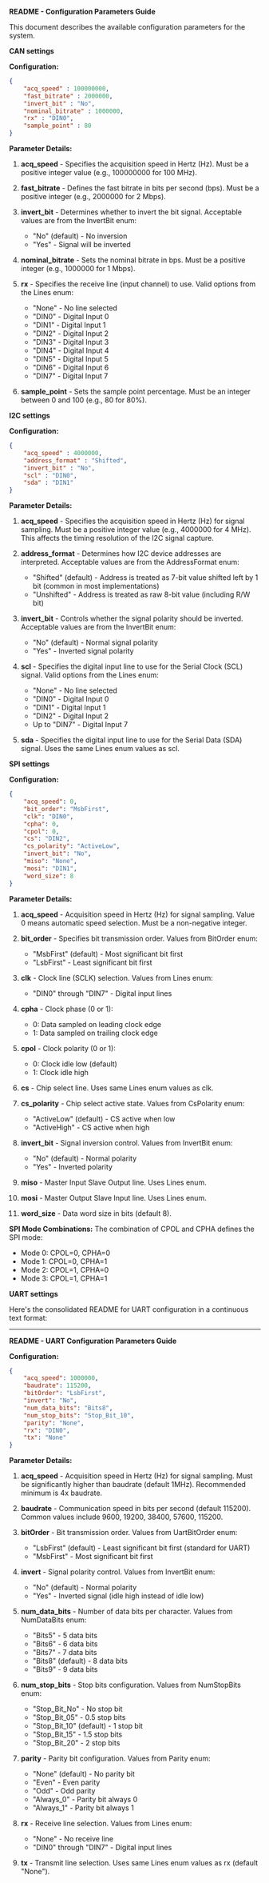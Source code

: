 **README - Configuration Parameters Guide**

This document describes the available configuration parameters for the system.

**CAN settings**
 
**Configuration:**
```json
{
	"acq_speed" : 100000000,
	"fast_bitrate" : 2000000,
	"invert_bit" : "No",
	"nominal_bitrate" : 1000000,
	"rx" : "DIN0",
	"sample_point" : 80
}
```

**Parameter Details:**

1. **acq_speed** - Specifies the acquisition speed in Hertz (Hz). Must be a positive integer value (e.g., 100000000 for 100 MHz).

2. **fast_bitrate** - Defines the fast bitrate in bits per second (bps). Must be a positive integer (e.g., 2000000 for 2 Mbps).

3. **invert_bit** - Determines whether to invert the bit signal. Acceptable values are from the InvertBit enum:
   - "No" (default) - No inversion
   - "Yes" - Signal will be inverted

4. **nominal_bitrate** - Sets the nominal bitrate in bps. Must be a positive integer (e.g., 1000000 for 1 Mbps).

5. **rx** - Specifies the receive line (input channel) to use. Valid options from the Lines enum:
   - "None" - No line selected
   - "DIN0" - Digital Input 0
   - "DIN1" - Digital Input 1
   - "DIN2" - Digital Input 2
   - "DIN3" - Digital Input 3
   - "DIN4" - Digital Input 4
   - "DIN5" - Digital Input 5
   - "DIN6" - Digital Input 6
   - "DIN7" - Digital Input 7

6. **sample_point** - Sets the sample point percentage. Must be an integer between 0 and 100 (e.g., 80 for 80%).


**I2C settings**

**Configuration:**
```json
{
	"acq_speed" : 4000000,
	"address_format" : "Shifted",
	"invert_bit" : "No",
	"scl" : "DIN0",
	"sda" : "DIN1"
}
```

**Parameter Details:**

1. **acq_speed** - Specifies the acquisition speed in Hertz (Hz) for signal sampling. Must be a positive integer value (e.g., 4000000 for 4 MHz). This affects the timing resolution of the I2C signal capture.

2. **address_format** - Determines how I2C device addresses are interpreted. Acceptable values are from the AddressFormat enum:
   - "Shifted" (default) - Address is treated as 7-bit value shifted left by 1 bit (common in most implementations)
   - "Unshifted" - Address is treated as raw 8-bit value (including R/W bit)

3. **invert_bit** - Controls whether the signal polarity should be inverted. Acceptable values are from the InvertBit enum:
   - "No" (default) - Normal signal polarity
   - "Yes" - Inverted signal polarity

4. **scl** - Specifies the digital input line to use for the Serial Clock (SCL) signal. Valid options from the Lines enum:
   - "None" - No line selected
   - "DIN0" - Digital Input 0
   - "DIN1" - Digital Input 1
   - "DIN2" - Digital Input 2
   - Up to "DIN7" - Digital Input 7

5. **sda** - Specifies the digital input line to use for the Serial Data (SDA) signal. Uses the same Lines enum values as scl.

**SPI settings**

**Configuration:**
```json
{
	"acq_speed": 0,
	"bit_order": "MsbFirst",
	"clk": "DIN0",
	"cpha": 0,
	"cpol": 0,
	"cs": "DIN2",
	"cs_polarity": "ActiveLow",
	"invert_bit": "No",
	"miso": "None",
	"mosi": "DIN1",
	"word_size": 8
}
```

**Parameter Details:**

1. **acq_speed** - Acquisition speed in Hertz (Hz) for signal sampling. Value 0 means automatic speed selection. Must be a non-negative integer.

2. **bit_order** - Specifies bit transmission order. Values from BitOrder enum:
   - "MsbFirst" (default) - Most significant bit first
   - "LsbFirst" - Least significant bit first

3. **clk** - Clock line (SCLK) selection. Values from Lines enum:
   - "DIN0" through "DIN7" - Digital input lines

4. **cpha** - Clock phase (0 or 1):
   - 0: Data sampled on leading clock edge
   - 1: Data sampled on trailing clock edge

5. **cpol** - Clock polarity (0 or 1):
   - 0: Clock idle low (default)
   - 1: Clock idle high

6. **cs** - Chip select line. Uses same Lines enum values as clk.

7. **cs_polarity** - Chip select active state. Values from CsPolarity enum:
   - "ActiveLow" (default) - CS active when low
   - "ActiveHigh" - CS active when high

8. **invert_bit** - Signal inversion control. Values from InvertBit enum:
   - "No" (default) - Normal polarity
   - "Yes" - Inverted polarity

9. **miso** - Master Input Slave Output line. Uses Lines enum.

10. **mosi** - Master Output Slave Input line. Uses Lines enum.

11. **word_size** - Data word size in bits (default 8).

**SPI Mode Combinations:**
The combination of CPOL and CPHA defines the SPI mode:
- Mode 0: CPOL=0, CPHA=0
- Mode 1: CPOL=0, CPHA=1
- Mode 2: CPOL=1, CPHA=0
- Mode 3: CPOL=1, CPHA=1

**UART settings**

Here's the consolidated README for UART configuration in a continuous text format:

---

**README - UART Configuration Parameters Guide**

**Configuration:**
```json
{
	"acq_speed": 1000000,
	"baudrate": 115200,
	"bitOrder": "LsbFirst",
	"invert": "No",
	"num_data_bits": "Bits8",
	"num_stop_bits": "Stop_Bit_10",
	"parity": "None",
	"rx": "DIN0",
	"tx": "None"
}
```

**Parameter Details:**

1. **acq_speed** - Acquisition speed in Hertz (Hz) for signal sampling. Must be significantly higher than baudrate (default 1MHz). Recommended minimum is 4x baudrate.

2. **baudrate** - Communication speed in bits per second (default 115200). Common values include 9600, 19200, 38400, 57600, 115200.

3. **bitOrder** - Bit transmission order. Values from UartBitOrder enum:
   - "LsbFirst" (default) - Least significant bit first (standard for UART)
   - "MsbFirst" - Most significant bit first

4. **invert** - Signal polarity control. Values from InvertBit enum:
   - "No" (default) - Normal polarity
   - "Yes" - Inverted signal (idle high instead of idle low)

5. **num_data_bits** - Number of data bits per character. Values from NumDataBits enum:
   - "Bits5" - 5 data bits
   - "Bits6" - 6 data bits
   - "Bits7" - 7 data bits
   - "Bits8" (default) - 8 data bits
   - "Bits9" - 9 data bits

6. **num_stop_bits** - Stop bits configuration. Values from NumStopBits enum:
   - "Stop_Bit_No" - No stop bit
   - "Stop_Bit_05" - 0.5 stop bits
   - "Stop_Bit_10" (default) - 1 stop bit
   - "Stop_Bit_15" - 1.5 stop bits
   - "Stop_Bit_20" - 2 stop bits

7. **parity** - Parity bit configuration. Values from Parity enum:
   - "None" (default) - No parity bit
   - "Even" - Even parity
   - "Odd" - Odd parity
   - "Always_0" - Parity bit always 0
   - "Always_1" - Parity bit always 1

8. **rx** - Receive line selection. Values from Lines enum:
   - "None" - No receive line
   - "DIN0" through "DIN7" - Digital input lines

9. **tx** - Transmit line selection. Uses same Lines enum values as rx (default "None").